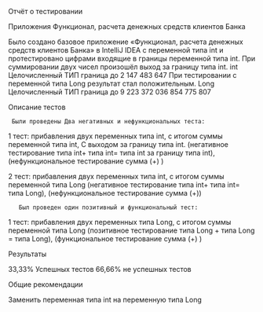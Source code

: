 Отчёт о тестировании 

Приложения Функционал, расчета денежных средств клиентов Банка

Было создано базовое приложение «Функционал, расчета денежных средств клиентов Банка» в IntelliJ IDEA с переменной типа int и протестировано цифрами входящие в границы переменной типа int. 
 При суммировании двух чисел произошёл выход за границу типа int.
int Целочисленный ТИП граница до 2 147 483 647
При тестировании с переменной типа Long результат стал положительным.
Long Целочисленный ТИП граница до 9 223 372 036 854 775 807

Описание тестов 

     Были проведены Два негативных и нефункциональных теста:
1 тест: прибавления двух переменных типа int, с итогом суммы переменной типа int, С выходом за границу типа int. (негативное тестирование типа int+ типа int= типа int за границу типа int), (нефункциональное тестирование сумма (+) )

2 тест: прибавления двух переменных типа int, с итогом суммы переменной типа Long (негативное тестирование типа int+ типа int= типа Long), (нефункциональное тестирование сумма (+))

       Был проведен один позитивный и функциональный тест:

 1 тест: прибавления двух переменных типа Long, с итогом суммы переменной типа Long
(позитивное тестирование типа Long + типа Long = типа Long), (функциональное тестирование сумма (+) )

Результаты

33,33% Успешных тестов
66,66% не успешных тестов

Общие рекомендации

Заменить переменная типа int на переменную типа Long
